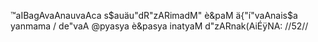 ™aIBagAvaAnauvaAca
s$auäu"dR"zARimadM" è&paM ä{"í"vaAnais$a yanmama /
de"vaA @pyasya è&pasya inatyaM d"zARnak(AiÉÿNA: //52//
